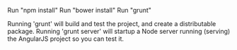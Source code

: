 Run "npm install"
Run "bower install"
Run "grunt"

Running 'grunt' will build and test the project, and create a distributable package.
Running 'grunt server' will startup a Node server running (serving) the AngularJS project so you can test it.
